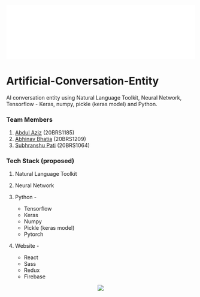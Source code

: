 ![](https://raw.githubusercontent.com/4bdul4ziz/Artificial-Conversation-Entity/main/assets/1.png)
# Artificial-Conversation-Entity

AI conversation entity using Natural Language Toolkit, Neural Network, Tensorflow - Keras, numpy, pickle (keras model) and Python.

### Team Members

1. [Abdul Aziz](https://github.com/4bdul4ziz) 	      (20BRS1185)
2. [Abhinav Bhatia](https://github.com/AgentAss)     (20BRS1209)
3. [Subhranshu Pati](https://github.com/h0lycow)    (20BRS1064)


### Tech Stack (proposed) 
1. Natural Language Toolkit
2. Neural Network
3. Python -
	- Tensorflow 
	- Keras
	- Numpy
	- Pickle (keras model)
	- Pytorch

4. Website -
	- React
	- Sass
	- Redux
	- Firebase
  
<p align='center'><img src='https://giffiles.alphacoders.com/228/2282.gif' width='80%'/></p>
